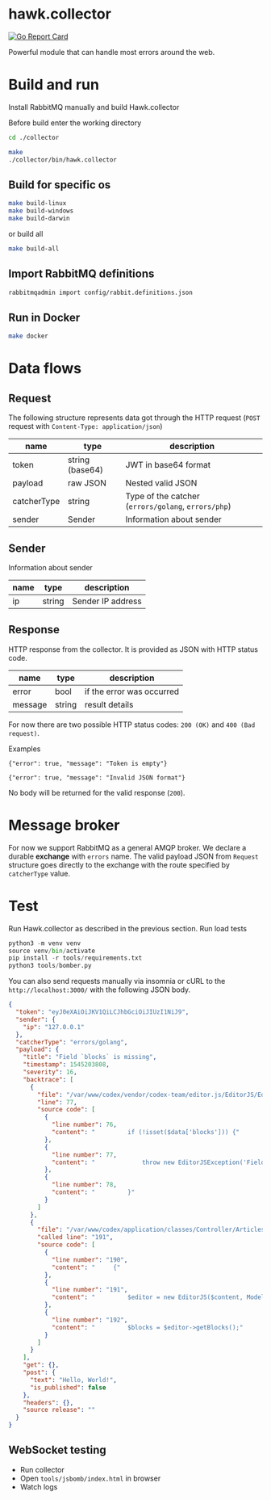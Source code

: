 # hawk.collector

[![Go Report Card](https://goreportcard.com/badge/github.com/codex-team/hawk.collector)](https://goreportcard.com/report/github.com/codex-team/hawk.collector)

Powerful module that can handle most errors around the web.

# Build and run

Install RabbitMQ manually and build Hawk.collector

Before build enter the working directory

```bash
cd ./collector
```

```bash
make
./collector/bin/hawk.collector
```

## Build for specific os

```bash
make build-linux
make build-windows
make build-darwin
```

or build all

```bash
make build-all
```

## Import RabbitMQ definitions

```bash
rabbitmqadmin import config/rabbit.definitions.json
```

## Run in Docker

```bash
make docker
```

# Data flows

## Request

The following structure represents data got through the HTTP request (`POST` request with `Content-Type: application/json`)

| name         | type            | description                                         |
| ------------ | --------------- | --------------------------------------------------- |
| token        | string (base64) | JWT in base64 format                                |
| payload      | raw JSON        | Nested valid JSON                                   |
| catcherType  | string          | Type of the catcher (`errors/golang`, `errors/php`) |
| sender       | Sender          | Information about sender                            |

## Sender

Information about sender

| name | type   | description       |
| ---- | ------ | ----------------- |
| ip   | string | Sender IP address |

## Response

HTTP response from the collector. It is provided as JSON with HTTP status code.

| name    | type   | description               |
| ------- | ------ | ------------------------- |
| error   | bool   | if the error was occurred |
| message | string | result details            |

For now there are two possible HTTP status codes: `200 (OK)` and `400 (Bad request)`.

Examples

```
{"error": true, "message": "Token is empty"}
```

```
{"error": true, "message": "Invalid JSON format"}
```

No body will be returned for the valid response (`200`).

# Message broker

For now we support RabbitMQ as a general AMQP broker.
We declare a durable **exchange** with `errors` name.
The valid payload JSON from `Request` structure goes directly to the exchange with the route specified by `catcherType` value.

# Test

Run Hawk.collector as described in the previous section.
Run load tests

```python
python3 -m venv venv
source venv/bin/activate
pip install -r tools/requirements.txt
python3 tools/bomber.py
```

You can also send requests manually via insomnia or cURL to the `http://localhost:3000/` with the following JSON body.

```json
{
  "token": "eyJ0eXAiOiJKV1QiLCJhbGciOiJIUzI1NiJ9",
  "sender": {
    "ip": "127.0.0.1"
  },
  "catcherType": "errors/golang",
  "payload": {
    "title": "Field `blocks` is missing",
    "timestamp": 1545203808,
    "severity": 16,
    "backtrace": [
      {
        "file": "/var/www/codex/vendor/codex-team/editor.js/EditorJS/EditorJS.php",
        "line": 77,
        "source code": [
          {
            "line number": 76,
            "content": "         if (!isset($data['blocks'])) {"
          },
          {
            "line number": 77,
            "content": "             throw new EditorJSException('Field `blocks` is missing');"
          },
          {
            "line number": 78,
            "content": "         }"
          }
        ]
      },
      {
        "file": "/var/www/codex/application/classes/Controller/Articles/Index.php",
        "called line": "191",
        "source code": [
          {
            "line number": "190",
            "content": "     {"
          },
          {
            "line number": "191",
            "content": "         $editor = new EditorJS($content, Model_Article::getEditorConfig());"
          },
          {
            "line number": "192",
            "content": "         $blocks = $editor->getBlocks();"
          }
        ]
      }
    ],
    "get": {},
    "post": {
      "text": "Hello, World!",
      "is_published": false
    },
    "headers": {},
    "source release": ""
  }
}
```

## WebSocket testing

- Run collector
- Open `tools/jsbomb/index.html` in browser
- Watch logs
